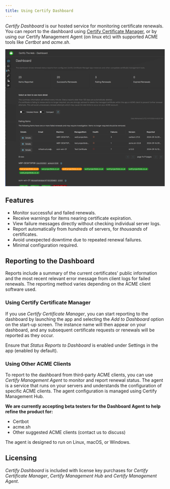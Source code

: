 ```yaml
---
title: Using Certify Dashboard
---
```


*Certify Dashboard* is our hosted service for monitoring certificate renewals. You can report to the dashboard using [Certify Certificate Manager](/docs/intro), or by using our Certify Management Agent (on linux etc) with supported ACME tools like *Certbot* and *acme.sh*.

![Dashboard](/assets/screens/dashboard/dashboard_example.png)

## Features
- Monitor successful and failed renewals.
- Receive warnings for items nearing certificate expiration.
- View failure messages directly without checking individual server logs.
- Report automatically from *hundreds* of servers, for *thousands* of certificates.
- Avoid unexpected downtime due to repeated renewal failures.
- Minimal configuration required.

## Reporting to the Dashboard
Reports include a summary of the current certificates' public information and the most recent relevant error message from client logs for failed renewals. The reporting method varies depending on the ACME client software used.

### Using Certify Certificate Manager
If you use *Certify Certificate Manager*, you can start reporting to the dashboard by launching the app and selecting the *Add to Dashboard* option on the start-up screen. The instance name will then appear on your dashboard, and any subsequent certificate requests or renewals will be reported as they occur.

Ensure that *Status Reports to Dashboard* is enabled under Settings in the app (enabled by default).

### Using Other ACME Clients
To report to the dashboard from third-party ACME clients, you can use *Certify Management Agent* to monitor and report renewal status. The agent is a service that runs on your servers and understands the configuration of specific ACME clients. The agent configuration is managed using Certify Management Hub.

**We are currently accepting beta testers for the Dashboard Agent to help refine the product for:**
- Certbot
- acme.sh
- Other suggested ACME clients (contact us to discuss)

The agent is designed to run on Linux, macOS, or Windows.

## Licensing
*Certify Dashboard* is included with license key purchases for *Certify Certificate Manager*, *Certify Management Hub* and *Certify Management Agent*.